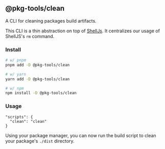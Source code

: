 ## @pkg-tools/clean

A CLI for cleaning packages build artifacts.

This CLI is a thin abstraction on top of [ShellJs](https://www.npmjs.com/package/shelljs). It centralizes our usage of ShellJS's `rm` command.

### Install

```bash
# w/ pnpm
pnpm add -D @pkg-tools/clean

# w/ yarn
yarn add -D @pkg-tools/clean

# w/ npm
npm install -D @pkg-tools/clean
```

### Usage

```
"scripts": {
  "clean": "clean"
}
```

Using your package manager, you can now run the build script to clean your package's `./dist` directory.
